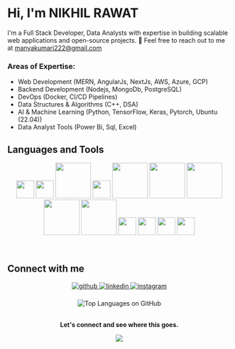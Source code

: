 # **Hi, I'm NIKHIL RAWAT**  
I'm a Full Stack Developer, Data Analysts with expertise in building scalable web applications and open-source projects. 📧 Feel free to reach out to me at manyakumari222@gmail.com   

### Areas of Expertise: 
- Web Development (MERN, AngularJs, NextJs, AWS, Azure, GCP)
- Backend Development (Nodejs, MongoDb, PostgreSQL)
- DevOps (Docker, CI/CD Pipelines)
- Data Structures & Algorithms (C++, DSA)
- AI & Machine Learning (Python, TensorFlow, Keras, Pytorch, Ubuntu (22.04))
- Data Analyst Tools (Power Bi, Sql, Excel)




 
## Languages and Tools

<p align="center">
  <img src="https://profilinator.rishav.dev/skills-assets/angularjs-original.svg" width="40" />
  <img src="https://profilinator.rishav.dev/skills-assets/redux-original.svg" width="40" />
  <img src="https://profilinator.rishav.dev/skills-assets/amazonwebservices-original-wordmark.svg" width="80" />
  <img src="https://profilinator.rishav.dev/skills-assets/linux-original.svg" width="40" />
  <img src="https://profilinator.rishav.dev/skills-assets/mongodb-original-wordmark.svg" width="80" />
  <img src="https://profilinator.rishav.dev/skills-assets/mysql-original-wordmark.svg" width="80" />
  <img src="https://profilinator.rishav.dev/skills-assets/docker-original-wordmark.svg" width="80" />
  <img src="https://profilinator.rishav.dev/skills-assets/react-original-wordmark.svg" width="80" />
  <img src="https://profilinator.rishav.dev/skills-assets/postgresql-original-wordmark.svg" width="80" />
  <img src="https://profilinator.rishav.dev/skills-assets/python-original.svg" width="40" />
  <img src="https://profilinator.rishav.dev/skills-assets/tensorflow-icon.svg" width="40" />
  <img src="https://profilinator.rishav.dev/skills-assets/nextjs.png" width="40" />
  <img src="https://profilinator.rishav.dev/skills-assets/tailwindcss.svg" width="40" />
</p>



<br/>  


## Connect with me  
<div align="center">
  <a href="" target="_blank">
    <img src="https://img.shields.io/badge/github-%2324292e.svg?&style=for-the-badge&logo=github&logoColor=white" alt="github" style="margin-bottom: 5px;" />
  </a>
  <a href="https://www.linkedin.com/in/nikhil-rawat-04b8ab2aa/" target="_blank">
    <img src="https://img.shields.io/badge/linkedin-%230077B5.svg?&style=for-the-badge&logo=linkedin&logoColor=white" alt="linkedin" style="margin-bottom: 5px;" />
  </a>
  <a href="" target="_blank">
    <img src="https://img.shields.io/badge/instagram-%23E4405F.svg?&style=for-the-badge&logo=instagram&logoColor=white" alt="instagram" style="margin-bottom: 5px;" />
  </a>  
</div>
  
  

<br/>  

<div align="center">
  <img src="https://github-readme-stats.vercel.app/api/top-langs/?username=nikhil2819&hide_border=true&layout=compact" alt="Top Languages on GitHub">
</div>

<br/>  

**<div align="center">Let's connect and see where this goes.</div>**  
  
<div align="center">
  <img src="https://komarev.com/ghpvc/?username=nikhil2819&style=flat-square" align="center" />
</div>

<br />
